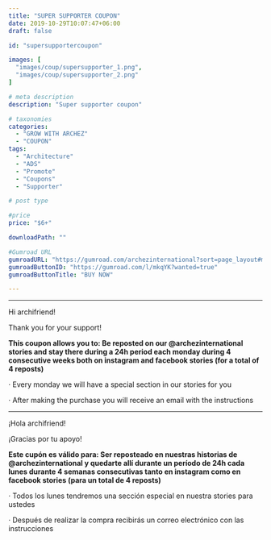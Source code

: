 ```yaml
---
title: "SUPER SUPPORTER COUPON"
date: 2019-10-29T10:07:47+06:00
draft: false

id: "supersupportercoupon"

images: [
  "images/coup/supersupporter_1.png",
  "images/coup/supersupporter_2.png"
]

# meta description
description: "Super supporter coupon"

# taxonomies
categories:
  - "GROW WITH ARCHEZ"
  - "COUPON"
tags:
  - "Architecture"
  - "ADS"
  - "Promote"
  - "Coupons"
  - "Supporter"

# post type

#price
price: "$6+"

downloadPath: ""

#Gumroad URL
gumroadURL: "https://gumroad.com/archezinternational?sort=page_layout#mkqYK"
gumroadButtonID: "https://gumroad.com/l/mkqYK?wanted=true"
gumroadButtonTitle: "BUY NOW"

---
```


___

Hi archifriend!

Thank you for your support!

**This coupon allows you to: Be reposted on our @archezinternational stories and stay there during a 24h period each monday during 4 consecutive weeks both on instagram and facebook stories (for a total of 4 reposts)**

· Every monday we will have a special section in our stories for you

· After making the purchase you will receive an email with the instructions

_____

¡Hola archifriend!

¡Gracias por tu apoyo!

**Este cupón es válido para: Ser reposteado en nuestras historias de @archezinternational y quedarte allí durante un período de 24h cada lunes durante 4 semanas consecutivas tanto en instagram como en facebook stories (para un total de 4 reposts)**

· Todos los lunes tendremos una sección especial en nuestra stories para ustedes

· Después de realizar la compra recibirás un correo electrónico con las instrucciones